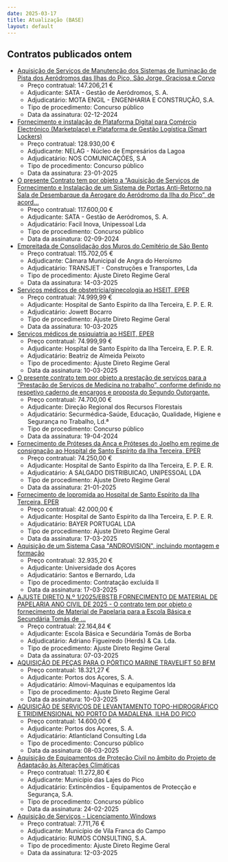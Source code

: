 ```yaml
---
date: 2025-03-17
title: Atualização (BASE)
layout: default
---
```

## Contratos publicados ontem

* [Aquisição de Serviços de Manutenção dos Sistemas de Iluminação de Pista dos Aeródromos das Ilhas do Pico, São Jorge, Graciosa e Corvo](https://www.base.gov.pt/Base4/pt/detalhe/?type=contratos&id=11288826)
  * Preço contratual: 147.206,21 €
  * Adjudicante: SATA - Gestão de Aeródromos, S. A.
  * Adjudicatário: MOTA ENGIL - ENGENHARIA E CONSTRUÇÃO, S.A.
  * Tipo de procedimento: Concurso público
  * Data da assinatura: 02-12-2024
* [Fornecimento e instalação de Plataforma Digital para Comércio Electrónico (Marketplace) e Plataforma de Gestão Logística (Smart Lockers)](https://www.base.gov.pt/Base4/pt/detalhe/?type=contratos&id=11289017)
  * Preço contratual: 128.930,00 €
  * Adjudicante: NELAG - Núcleo de Empresários da Lagoa
  * Adjudicatário: NOS COMUNICAÇÕES, S.A
  * Tipo de procedimento: Concurso público
  * Data da assinatura: 23-01-2025
* [O presente Contrato tem por objeto a “Aquisição de Serviços de Fornecimento e Instalação de um Sistema de Portas Anti-Retorno na Sala de Desembarque da Aerogare do Aeródromo da Ilha do Pico”, de acord...](https://www.base.gov.pt/Base4/pt/detalhe/?type=contratos&id=11288495)
  * Preço contratual: 117.600,00 €
  * Adjudicante: SATA - Gestão de Aeródromos, S. A.
  * Adjudicatário: Facil Inova, Unipessoal Lda
  * Tipo de procedimento: Concurso público
  * Data da assinatura: 02-09-2024
* [Empreitada de Consolidação dos Muros do Cemitério de São Bento](https://www.base.gov.pt/Base4/pt/detalhe/?type=contratos&id=11286580)
  * Preço contratual: 115.702,05 €
  * Adjudicante: Câmara Municipal de Angra do Heroísmo
  * Adjudicatário: TRANSJET - Construções e Transportes, Lda
  * Tipo de procedimento: Ajuste Direto Regime Geral
  * Data da assinatura: 14-03-2025
* [Serviços médicos de obstetrícia/ginecologia ao HSEIT, EPER](https://www.base.gov.pt/Base4/pt/detalhe/?type=contratos&id=11287669)
  * Preço contratual: 74.999,99 €
  * Adjudicante: Hospital de Santo Espírito da Ilha Terceira, E. P. E. R.
  * Adjudicatário: Jowett Bocarro
  * Tipo de procedimento: Ajuste Direto Regime Geral
  * Data da assinatura: 10-03-2025
* [Serviços médicos de psiquiatria ao HSEIT, EPER](https://www.base.gov.pt/Base4/pt/detalhe/?type=contratos&id=11287515)
  * Preço contratual: 74.999,99 €
  * Adjudicante: Hospital de Santo Espírito da Ilha Terceira, E. P. E. R.
  * Adjudicatário: Beatriz de Almeida Peixoto
  * Tipo de procedimento: Ajuste Direto Regime Geral
  * Data da assinatura: 10-03-2025
* [O presente contrato tem por objeto a prestação de serviços para a “Prestação de Serviços de Medicina no trabalho”, conforme definido no respetivo caderno de encargos e proposta do Segundo Outorgante.](https://www.base.gov.pt/Base4/pt/detalhe/?type=contratos&id=11287093)
  * Preço contratual: 74.700,00 €
  * Adjudicante: Direção Regional dos Recursos Florestais
  * Adjudicatário: Securmédica-Saúde, Educação, Qualidade, Higiene e Segurança no Trabalho, Ld.ª
  * Tipo de procedimento: Concurso público
  * Data da assinatura: 19-04-2024
* [Fornecimento de Próteses da Anca e Próteses do Joelho em regime de consignação ao Hospital de Santo Espírito da Ilha Terceira, EPER](https://www.base.gov.pt/Base4/pt/detalhe/?type=contratos&id=11287637)
  * Preço contratual: 74.250,00 €
  * Adjudicante: Hospital de Santo Espírito da Ilha Terceira, E. P. E. R.
  * Adjudicatário: A SALGADO DISTRIBUICAO, UNIPESSOAL LDA
  * Tipo de procedimento: Ajuste Direto Regime Geral
  * Data da assinatura: 21-01-2025
* [Fornecimento de Iopromida ao Hospital de Santo Espírito da Ilha Terceira, EPER](https://www.base.gov.pt/Base4/pt/detalhe/?type=contratos&id=11288855)
  * Preço contratual: 42.000,00 €
  * Adjudicante: Hospital de Santo Espírito da Ilha Terceira, E. P. E. R.
  * Adjudicatário: BAYER PORTUGAL LDA
  * Tipo de procedimento: Ajuste Direto Regime Geral
  * Data da assinatura: 17-03-2025
* [Aquisição de um Sistema Casa "ANDROVISION", incluindo montagem e formação](https://www.base.gov.pt/Base4/pt/detalhe/?type=contratos&id=11288994)
  * Preço contratual: 32.935,20 €
  * Adjudicante: Universidade dos Açores
  * Adjudicatário: Santos e Bernardo, Lda
  * Tipo de procedimento: Contratação excluída II
  * Data da assinatura: 17-03-2025
* [AJUSTE DIRETO N.º 1/2025/EBSTB  FORNECIMENTO DE MATERIAL DE PAPELARIA  ANO CIVIL DE 2025 - O contrato tem por objeto o fornecimento de Material de Papelaria para a Escola Básica e Secundária Tomás de ...](https://www.base.gov.pt/Base4/pt/detalhe/?type=contratos&id=11287566)
  * Preço contratual: 22.164,84 €
  * Adjudicante: Escola Básica e Secundária Tomás de Borba
  * Adjudicatário: Adriano Figueiredo (Herds) & Ca. Lda.
  * Tipo de procedimento: Ajuste Direto Regime Geral
  * Data da assinatura: 07-03-2025
* [AQUISIÇÃO DE PEÇAS PARA O PÓRTICO MARINE TRAVELIFT 50 BFM](https://www.base.gov.pt/Base4/pt/detalhe/?type=contratos&id=11287588)
  * Preço contratual: 18.321,27 €
  * Adjudicante: Portos dos Açores, S. A.
  * Adjudicatário: Almovi-Maquinas e equipamentos lda
  * Tipo de procedimento: Ajuste Direto Regime Geral
  * Data da assinatura: 10-03-2025
* [AQUISIÇÃO DE SERVIÇOS DE LEVANTAMENTO TOPO-HIDROGRÁFICO E TRIDIMENSIONAL NO PORTO DA MADALENA, ILHA DO PICO](https://www.base.gov.pt/Base4/pt/detalhe/?type=contratos&id=11288403)
  * Preço contratual: 14.600,00 €
  * Adjudicante: Portos dos Açores, S. A.
  * Adjudicatário: Atlanticland Consulting Lda
  * Tipo de procedimento: Concurso público
  * Data da assinatura: 08-03-2025
* [Aquisição de Equipamentos de Proteção Civil no âmbito do Projeto de Adaptação às Alterações Climáticas](https://www.base.gov.pt/Base4/pt/detalhe/?type=contratos&id=11286670)
  * Preço contratual: 11.272,80 €
  * Adjudicante: Município das Lajes do Pico
  * Adjudicatário: Extincêndios - Equipamentos de Protecção e Segurança, S.A.
  * Tipo de procedimento: Concurso público
  * Data da assinatura: 24-02-2025
* [Aquisição de Serviços - Licenciamento Windows](https://www.base.gov.pt/Base4/pt/detalhe/?type=contratos&id=11288039)
  * Preço contratual: 7.711,76 €
  * Adjudicante: Município de Vila Franca do Campo
  * Adjudicatário: RUMOS CONSULTING, S.A.
  * Tipo de procedimento: Ajuste Direto Regime Geral
  * Data da assinatura: 12-03-2025

